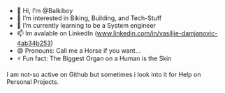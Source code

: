 - 👋 Hi, I’m @Balkiboy
- 👀 I’m interested in Biking, Building, and Tech-Stuff
- 🌱 I’m currently learning to be a System engineer
- 📫 Im avalable on LinkedIn (www.linkedin.com/in/vasilije-damjanovic-4ab34b253)
- 😄 Pronouns: Call me a Horse if you want...
- ⚡ Fun fact: The Biggest Organ on a Human is the Skin

I am not-so active on Github but sometimes i look into it for Help on Personal Projects.
